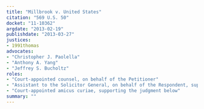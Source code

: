 ```yaml
---
title: "Millbrook v. United States"
citation: "569 U.S. 50"
docket: "11-10362"
argdate: "2013-02-19"
publishdate: "2013-03-27"
justices:
- 1991thomas
advocates:
- "Christopher J. Paolella"
- "Anthony A. Yang"
- "Jeffrey S. Bucholtz"
roles:
- "Court-appointed counsel, on behalf of the Petitioner"
- "Assistant to the Solicitor General, on behalf of the Respondent, supporting reversal and remand"
- "Court-appointed amicus curiae, supporting the judgment below"
summary: ""
---
```



